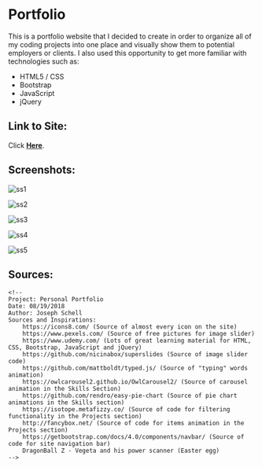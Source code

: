 # Portfolio

This is a portfolio website that I decided to create in order to organize all of my coding projects into one place and visually
show them to potential employers or clients. I also used this opportunity to get more familiar with technologies
such as:

* HTML5 / CSS
* Bootstrap
* JavaScript
* jQuery


## Link to Site:

Click **[Here](http://josephschell.webhostingforstudents.com/Portfolio/index.html)**.

## Screenshots:

![ss1](https://user-images.githubusercontent.com/24645219/44558616-10e0c180-a6fa-11e8-8d19-bda2bda48611.jpg)

![ss2](https://user-images.githubusercontent.com/24645219/44558617-10e0c180-a6fa-11e8-84e3-94a79764777e.jpg)

![ss3](https://user-images.githubusercontent.com/24645219/44558618-10e0c180-a6fa-11e8-8c14-42e706f64848.jpg)

![ss4](https://user-images.githubusercontent.com/24645219/44558619-10e0c180-a6fa-11e8-8d49-eab26f2b2493.jpg)

![ss5](https://user-images.githubusercontent.com/24645219/44558620-10e0c180-a6fa-11e8-9a02-46b6b60220ec.jpg)


## Sources:

~~~
<!--
Project: Personal Portfolio
Date: 08/19/2018
Author: Joseph Schell
Sources and Inspirations:
	https://icons8.com/ (Source of almost every icon on the site)
	https://www.pexels.com/ (Source of free pictures for image slider)
	https://www.udemy.com/ (Lots of great learning material for HTML, CSS, Bootstrap, JavaScript and jQuery)
	https://github.com/nicinabox/superslides (Source of image slider code)
	https://github.com/mattboldt/typed.js/ (Source of "typing" words animation)
	https://owlcarousel2.github.io/OwlCarousel2/ (Source of carousel animation in the Skills Section)
	https://github.com/rendro/easy-pie-chart (Source of pie chart animations in the Skills section)
	https://isotope.metafizzy.co/ (Source of code for filtering functionality in the Projects section)
	http://fancybox.net/ (Source of code for items animation in the Projects section)
	https://getbootstrap.com/docs/4.0/components/navbar/ (Source of code for site navigation bar)
	DragonBall Z - Vegeta and his power scanner (Easter egg)
-->
~~~